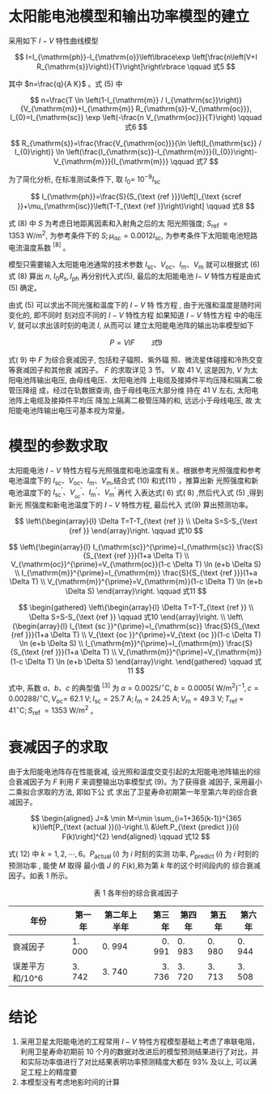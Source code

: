 # 太阳能电池模型和输出功率模型的建立
采用如下 $I-V$ 特性曲线模型

$$
I=I_{\mathrm{ph}}-I_{\mathrm{o}}\left\lbrace\exp \left[\frac{n\left(V+I R_{\mathrm{s}}\right)}{T}\right]\right\rbrace \qquad 式5
$$ 


其中 $n=\frac{q}{A K}$ 。式 $(5)$ 中 

$$
n=\frac{T \ln \left(1-I_{\mathrm{m}} / I_{\mathrm{sc}}\right)}{V_{\mathrm{m}}+I_{\mathrm{m}} R_{\mathrm{s}}-V_{\mathrm{oc}}}, I_{0}=I_{\mathrm{sc}} \exp \left(-\frac{n V_{\mathrm{oc}}}{T}\right) \qquad 式6
$$

$$
R_{\mathrm{s}}=\frac{\frac{V_{\mathrm{oc}}}{\ln \left(I_{\mathrm{sc}} / I_{0}\right)} \ln \left(\frac{I_{\mathrm{sc}}-I_{\mathrm{m}}}{I_{0}}\right)-V_{\mathrm{m}}}{I_{\mathrm{m}}}  \qquad 式7
$$

为了简化分析, 在标准测试条件下, 取 $I_{0}=$ $10^{-9} I_{\mathrm{sc}}$

$$
I_{\mathrm{ph}}=\frac{S}{S_{\text {ref }}}\left[I_{\text {scref }}+\mu_{\mathrm{isc}}\left(T-T_{\text {ref }}\right)\right] \qquad 式8
$$

式 (8) 中 $S$ 为考虑日地距离因素和入射角之后的太 阳光照强度; $S_{\text {ref }}=1353 \mathrm{~W} / \mathrm{m}^{2}$, 为参考条件下的 $S ; \mu_{\mathrm{isc}}=0.0012 I_{\mathrm{sc}}$, 为参考条件下太阳能电池短路 电流温度系数 ${ }^{[8]}$ 。

模型只需要输入太阳能电池通常的技术参数 $I_{\mathrm{sc}} 、 V_{\mathrm{oc}} 、 I_{\mathrm{m}} 、 V_{\mathrm{m}}$ 就可以根据式 (6) 式 (8) 算出 $n$, $I_{0} R_{\mathrm{s}}, I_{\mathrm{ph}}$ 再分别代入式(5), 最后的太阳能电池 $I-$ $V$ 特性方程是由式 (5) 确定。

由式 (5) 可以求出不同光强和温度下的 $I-V$ 特 性方程 , 由于光强和温度是随时间变化的, 即不同时 刻对应不同的 $I-V$ 特性方程 如果知道 $I-V$ 特性方程 中的电压 $V$, 就可以求出该时刻的电流 $I$, 从而可以 建立太阳能电池阵的输出功率模型如下

$$
P=V I F \qquad 式9 
$$

式( 9) 中 $F$ 为综合衰减因子, 包括粒子辐照、紫外辐 照、微流星体碰撞和冷热交变等衰减因子和其他衰 减因子。 $F$ 的求取详见 3 节。 $V$ 取 $41 \mathrm{~V}$, 这是因为, $V$ 为太阳电池阵输出电压, 由母线电压、太阳电池阵 上电缆及接揷件平均压降和隔离二极管压降组 成，经过在轨数据查询, 由于母线电压大部分维 持在 $41 \mathrm{~V}$ 左右, 太阳电池阵上电缆及接揷件平均压 降加上隔离二极管压降的和, 远远小于母线电压, 故 太阳能电池阵输出电压可基本视为常量。

# 模型的参数求取

太阳能电池 $I-V$ 特性方程与光照强度和电池温度有关。根据参考光照强度和参考电池温度下的 $I_{\mathrm{sc}} 、 V_{\mathrm{oc}} 、 I_{\mathrm{m}} 、 V_{\mathrm{m}}$,结合式 (10) 和式(11)  ，推算出新 光照强度和新电池温度下的 $I_{\mathrm{sc}}^{\prime} 、 V_{{ }_{\mathrm{oc}}}{ }^{\prime} 、 I_{\mathrm{m}}^{\prime} 、 V_{\mathrm{m}}^{\prime}$ 再代 入表达式( 6) 式( 8) ,然后代入式 (5) ,得到新光 照强度和新电池温度下的 $I-V$ 特性方程, 最后代入 式(9) 算出预测功率。

$$
\left\{\begin{array}{l}
\Delta T=T-T_{\text {ref }} \\
\Delta S=S-S_{\text {ref }}
\end{array}\right. \qquad 式10
$$

$$
\left\{\begin{array}{l}
I_{\mathrm{sc}}^{\prime}=I_{\mathrm{sc}} \frac{S}{S_{\text {ref }}}(1+a \Delta T) \\
V_{\mathrm{oc}}^{\prime}=V_{\mathrm{oc}}(1-c \Delta T) \ln (e+b \Delta S) \\
I_{\mathrm{m}}^{\prime}=I_{\mathrm{m}} \frac{S}{S_{\text {ref }}}(1+a \Delta T) \\
V_{\mathrm{m}}^{\prime}=V_{\mathrm{m}}(1-c \Delta T) \ln (e+b \Delta S)
\end{array}\right. \qquad 式11
$$

$$
\begin{gathered}
\left\{\begin{array}{l}
\Delta T=T-T_{\text {ref }} \\
\Delta S=S-S_{\text {ref }} \qquad 式10
\end{array}\right. \\
\left\{\begin{array}{l}
I_{\text {sc }}^{\prime}=I_{\mathrm{sc}} \frac{S}{S_{\text {ref }}}(1+a \Delta T) \\
V_{\text {oc }}^{\prime}=V_{\text {oc }}(1-c \Delta T) \ln (e+b \Delta S) \\
I_{\mathrm{m}}^{\prime}=I_{\mathrm{m}} \frac{S}{S_{\text {ref }}}(1+a \Delta T) \\
V_{\mathrm{m}}^{\prime}=V_{\mathrm{m}}(1-c \Delta T) \ln (e+b \Delta S)
\end{array}\right.
\end{gathered} \qquad 式11
$$

式中, 系数 $a 、 b 、 c$ 的典型值 ${ }^{[3]}$ 为 $a=0.0025 /{ }^{\circ} \mathrm{C}$, $b=0.0005\left(\mathrm{~W} / \mathrm{m}^{2}\right)^{-1}, c=0.00288 /{ }^{\circ} \mathrm{C}, V_{\mathrm{oc}}=$ $62.1 \mathrm{~V} ; I_{\mathrm{sc}}=25.7 \mathrm{~A} ; I_{\mathrm{m}}=24.25 \mathrm{~A} ; V_{\mathrm{m}}=49.3 \mathrm{~V} ; T_{\text {ref }}=$ $41^{\circ} \mathrm{C} ; S_{\text {ref }}=1353 \mathrm{~W} / \mathrm{m}^{2}$ 。

# 衰减因子的求取

由于太阳能电池阵存在性能衰减, 设光照和温度交变引起的太阳能电池阵输出的综合衰减因子为 $F$ 利用 $F$ 来调整输出功率模型式 (9)。为了获得衰 减因子, 采用最小二乘拟合求取的方法, 即如下公 式 求出了卫星寿命初期第一年至第六年的综合衰 减因子。

$$
\begin{aligned}
J=& \min M=\min \sum_{i=1+365(k-1)}^{365 k}\left[P_{\text {actual }}(i)-\right.\\
&\left.P_{\text {predict }}(i) F(k)\right]^{2}
\end{aligned} \qquad 式12
$$

式( 12) 中 $k=1,2, \cdots, 6 。 P_{\text {actual }}(i)$ 为 $i$ 时刻的实测 功率, $P_{\text {predict }}(i)$ 为 $i$ 时刻的预测功率 , 能使 $M$ 取得 最小值 $J$ 的 $F(k)$,称为第 $k$ 年的这个时间段内的 综合衰减因子。如表 1 所示。

<center>表 1 各年份的综合衰减因子</center>

| 年份           | 第一年 | 第二年上半年 | 第三年 | 第四年 | 第五年 | 第六年 |
|----------------|--------|--------------|-------:|--------|--------|--------|
| 衰减因子       | 1. 000 | 0. 994       | 0. 991 | 0. 983 | 0. 980 | 0. 944 |
| 误差平方和/10^6 | 3. 742 | 3. 740       | 3. 736 | 3. 720 | 3. 713 | 3. 508 |

# 结论
1. 采用卫星太阳能电池的工程常用 $I-V$ 特性方程模型基础上考虑了串联电阻，利用卫星寿命初期前 10 个月的数据对改进后的模型预测结果进行了对比，并和实际功率值进行了对比结果表明功率预测精度大都在 $93 \%$ 及以上, 可以满足工程上的精度要
2. 本模型没有考虑地影时间的计算
